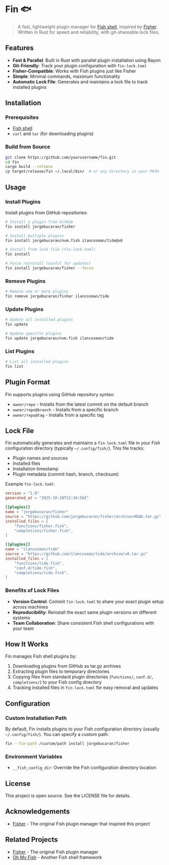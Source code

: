 # Fin 🐟

> A fast, lightweight plugin manager for [Fish shell](https://fishshell.com/), inspired by [Fisher](https://github.com/jorgebucaran/fisher). Written in Rust for speed and reliability, with git-shareable lock files.

## Features

- **Fast & Parallel**: Built in Rust with parallel plugin installation using Rayon
- **Git-Friendly**: Track your plugin configuration with `fin-lock.toml`
- **Fisher-Compatible**: Works with Fish plugins just like Fisher
- **Simple**: Minimal commands, maximum functionality
- **Automatic Lock File**: Generates and maintains a lock file to track installed plugins

## Installation

### Prerequisites

- [Fish shell](https://fishshell.com/)
- `curl` and `tar` (for downloading plugins)

### Build from Source

```bash
git clone https://github.com/yourusername/fin.git
cd fin
cargo build --release
cp target/release/fin ~/.local/bin/  # or any directory in your PATH
```

## Usage

### Install Plugins

Install plugins from GitHub repositories:

```bash
# Install a plugin from GitHub
fin install jorgebucaran/fisher

# Install multiple plugins
fin install jorgebucaran/nvm.fish ilancosman/tide@v6

# Install from lock file (fin-lock.toml)
fin install

# Force reinstall (useful for updates)
fin install jorgebucaran/fisher --force
```

### Remove Plugins

```bash
# Remove one or more plugins
fin remove jorgebucaran/fisher ilancosman/tide
```

### Update Plugins

```bash
# Update all installed plugins
fin update

# Update specific plugins
fin update jorgebucaran/nvm.fish ilancosman/tide
```

### List Plugins

```bash
# List all installed plugins
fin list
```

## Plugin Format

Fin supports plugins using GitHub repository syntax:

- `owner/repo` - Installs from the latest commit on the default branch
- `owner/repo@branch` - Installs from a specific branch
- `owner/repo@tag` - Installs from a specific tag

## Lock File

Fin automatically generates and maintains a `fin-lock.toml` file in your Fish configuration directory (typically `~/.config/fish/`). This file tracks:

- Plugin names and sources
- Installed files
- Installation timestamp
- Plugin metadata (commit hash, branch, checksum)

Example `fin-lock.toml`:

```toml
version = "1.0"
generated_at = "2025-10-20T12:34:56Z"

[[plugins]]
name = "jorgebucaran/fisher"
source = "https://github.com/jorgebucaran/fisher/archive/HEAD.tar.gz"
installed_files = [
    "functions/fisher.fish",
    "completions/fisher.fish",
]

[[plugins]]
name = "ilancosman/tide"
source = "https://github.com/ilancosman/tide/archive/v6.tar.gz"
installed_files = [
    "functions/tide.fish",
    "conf.d/tide.fish",
    "completions/tide.fish",
]
```

### Benefits of Lock Files

- **Version Control**: Commit `fin-lock.toml` to share your exact plugin setup across machines
- **Reproducibility**: Reinstall the exact same plugin versions on different systems
- **Team Collaboration**: Share consistent Fish shell configurations with your team

## How It Works

Fin manages Fish shell plugins by:

1. Downloading plugins from GitHub as tar.gz archives
2. Extracting plugin files to temporary directories
3. Copying files from standard plugin directories (`functions/`, `conf.d/`, `completions/`) to your Fish config directory
4. Tracking installed files in `fin-lock.toml` for easy removal and updates

## Configuration

### Custom Installation Path

By default, Fin installs plugins to your Fish configuration directory (usually `~/.config/fish/`). You can specify a custom path:

```bash
fin --fin-path /custom/path install jorgebucaran/fisher
```

### Environment Variables

- `__fish_config_dir`: Override the Fish configuration directory location

## License

This project is open source. See the LICENSE file for details.

## Acknowledgements

- [Fisher](https://github.com/jorgebucaran/fisher) - The original Fish plugin manager that inspired this project

## Related Projects

- [Fisher](https://github.com/jorgebucaran/fisher) - The original Fish plugin manager
- [Oh My Fish](https://github.com/oh-my-fish/oh-my-fish) - Another Fish shell framework
